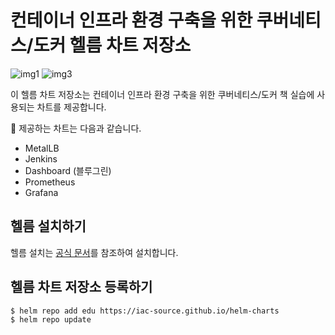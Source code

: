 # 컨테이너 인프라 환경 구축을 위한 쿠버네티스/도커 헬름 차트 저장소

![img1](https://img.shields.io/badge/helm-3.x+%20-blue)
![img3](https://img.shields.io/badge/license-Apache%202-blue)

이 헬름 차트 저장소는 컨테이너 인프라 환경 구축을 위한 쿠버네티스/도커 책 실습에 사용되는 차트를 제공합니다.

🧰 제공하는 차트는 다음과 같습니다.


- MetalLB
- Jenkins
- Dashboard (블루그린)
- Prometheus
- Grafana

## 헬름 설치하기
헬름 설치는 [공식 문서](https://helm.sh/docs/intro/install/)를 참조하여 설치합니다.


## 헬름 차트 저장소 등록하기

```bash
$ helm repo add edu https://iac-source.github.io/helm-charts
$ helm repo update
```